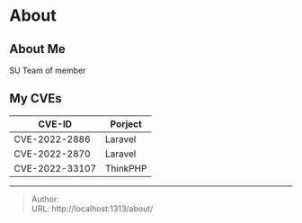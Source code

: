 # About


## About Me
SU Team of member

## My CVEs
| CVE-ID | Porject |
| ---- | ---- |
| CVE-2022-2886| Laravel |
| CVE-2022-2870| Laravel |
| CVE-2022-33107 | ThinkPHP |



---

> Author:   
> URL: http://localhost:1313/about/  

